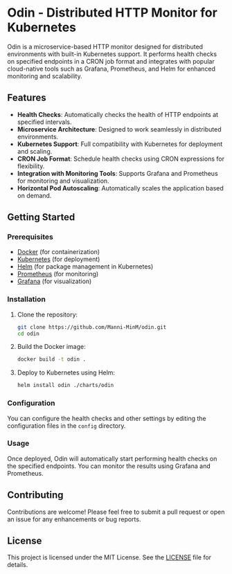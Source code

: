 # Odin - Distributed HTTP Monitor for Kubernetes

Odin is a microservice-based HTTP monitor designed for distributed environments with built-in Kubernetes support. It performs health checks on specified endpoints in a CRON job format and integrates with popular cloud-native tools such as Grafana, Prometheus, and Helm for enhanced monitoring and scalability.

## Features

- **Health Checks**: Automatically checks the health of HTTP endpoints at specified intervals.
- **Microservice Architecture**: Designed to work seamlessly in distributed environments.
- **Kubernetes Support**: Full compatibility with Kubernetes for deployment and scaling.
- **CRON Job Format**: Schedule health checks using CRON expressions for flexibility.
- **Integration with Monitoring Tools**: Supports Grafana and Prometheus for monitoring and visualization.
- **Horizontal Pod Autoscaling**: Automatically scales the application based on demand.

## Getting Started

### Prerequisites

- [Docker](https://www.docker.com/) (for containerization)
- [Kubernetes](https://kubernetes.io/) (for deployment)
- [Helm](https://helm.sh/) (for package management in Kubernetes)
- [Prometheus](https://prometheus.io/) (for monitoring)
- [Grafana](https://grafana.com/) (for visualization)

### Installation

1. Clone the repository:

   ```bash
   git clone https://github.com/Manni-MinM/odin.git
   cd odin
   ```

2. Build the Docker image:

   ```bash
   docker build -t odin .
   ```

3. Deploy to Kubernetes using Helm:

   ```bash
   helm install odin ./charts/odin
   ```

### Configuration

You can configure the health checks and other settings by editing the configuration files in the `config` directory. 

### Usage

Once deployed, Odin will automatically start performing health checks on the specified endpoints. You can monitor the results using Grafana and Prometheus.

## Contributing

Contributions are welcome! Please feel free to submit a pull request or open an issue for any enhancements or bug reports.

## License

This project is licensed under the MIT License. See the [LICENSE](LICENSE) file for details.
